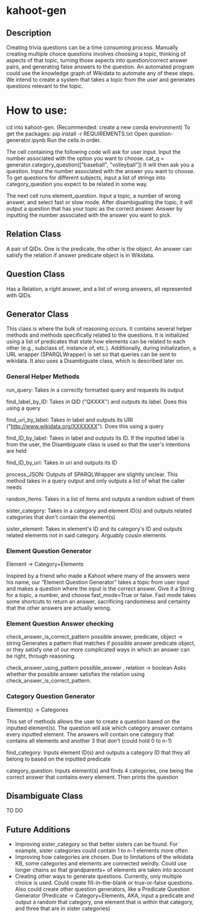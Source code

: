 # kahoot-gen
## Description
Creating trivia questions can be a time consuming process. Manually creating multiple choice questions involves choosing a topic, thinking of aspects of that topic, turning those aspects into question/correct answer pairs, and generating false answers to the question. An automated program could use the knowledge graph of Wikidata to automate any of these steps. We intend to create a system that takes a topic from the user and generates questions relevant to the topic.

# How to use:
cd into kahoot-gen.
(Recommended: create a new conda environment)
To get the packages:
pip install -r REQUIREMENTS.txt
Open question-generator.ipynb
Run the cells in order.

The cell containing the following code will ask for user input. Input the number associated with  the option you want to choose.
cat_q = generator.category_question(["baseball", "volleyball"])
It will then ask you a question. Input the number associated with the answer you want to choose.
To get questions for different subjects, input a list of strings into category_question you expect to be related in some way.

The next cell runs element_question. Input a topic, a number of wrong answer, and select fast or slow mode. After disambiguating the topic, it will output a question that has your topic as the correct answer. Answer by inputting the number associated with the answer you want to pick.

## Relation Class
A pair of QIDs. One is the predicate, the other is the object. An answer can satisfy the relation if answer predicate object is in Wikidata.

## Question Class
Has a Relation, a right answer, and a list of wrong answers, all represented with QIDs.

## Generator Class
This class is where the bulk of reasoning occurs. It contains several helper methods and methods specifically related to the questions.
It is initialized using a list of predicates that state how elements can be related to each other (e.g., subclass of, instance of, etc.). Additionally, during initialization, a URL wrapper (SPARQLWrapper) is set so that queries can be sent to wikidata. It also uses a Disambiguate class, which is described later on.

### General Helper Methods
run_query: Takes in a correctly formatted query and requests its output

find_label_by_ID: Takes in QID ("QXXXX") and outputs its label. Does this using a query

find_uri_by_label: Takes in label and outputs its URI ("http://www.wikidata.org/XXXXXXX"). Does this using a query

find_ID_by_label: Takes in label and outputs its ID. If the inputted label is from the user, the Disambiguate class is used so that the user's intentions are held

find_ID_by_uri: Takes in uri and outputs its ID

process_JSON: Outputs of SPARQLWrapper are slightly unclear. This method takes in a query output and only outputs a list of what the caller needs

random_items: Takes in a list of items and outputs a random subset of them




sister_category: Takes in a category and element ID(s) and outputs related categories that don't contain the element(s)

sister_element: Takes in element's ID and its category's ID and outputs related elements not in said category. Arguably cousin elements

### Element Question Generator
Element -> Category+Elements

 Inspired by a friend who made a Kahoot where many of the answers were his name, our “Element Question Generator” takes a topic from user input and makes a question where the input is the correct answer. Give it a String for a topic, a number, and choose fast_mode=True or false. Fast mode takes some shortcuts to return an answer, sacrificing randomness and certainty that the other answers are actually wrong.

### Element Question Answer checking
check_answer_is_correct_pattern
possible answer, predicate, object -> string
Generates a pattern that matches if possible answer predicate object, or they satisfy one of our more complicated ways in which an answer can be right, through reasoning.

check_answer_using_pattern
possible_answer , relation -> boolean
Asks whether the possible answer satisfies the relation using check_answer_is_correct_pattern.

### Category Question Generator
Element(s) -> Categories

This set of methods allows the user to create a question based on the inputted element(s). The question will ask which category answer contains every inputted element. The answers will contain one category that contains all elements and another 3 that don't (could hold 0 to n-1)

find_category: Inputs element ID(s) and outputs a category ID that they all belong to based on the inputted predicate

category_question: Inputs element(s) and finds 4 categories, one being the correct answer that contains every element. Then prints the question

## Disambiguate Class

TO DO

## Future Additions
- Improving sister_category so that better sisters can be found. For example, sister categories could contain 1 to n-1 elements more often
- Improving how categories are chosen. Due to limitations of the wikidata KB, some categories and elements are connected weirdly. Could use longer chains so that grandparents+ of elements are taken into account
- Creating other ways to generate questions. Currently, only multiple choice is used. Could create fill-in-the-blank or true-or-false questions. Also could create other question generators, like a Predicate Question Generator (Predicate -> Category+Elements, AKA, input a predicate and output a random that category, one element that is within that category, and three that are in sister categories)

